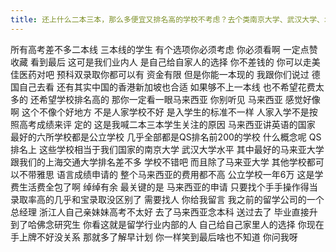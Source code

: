 ```yaml
---
title: 还上什么二本三本，那么多便宜又排名高的学校不考虑？去个类南京大学、武汉大学、北理工的水平学校他不香吗？！
---
```

所有高考差不多二本线
三本线的学生
有个选项你必须考虑
你必须看啊
一定点赞收藏
看到最后
这可是我们业内人
是自己给自家人的选择
你不差钱的
你可以走美佳医药对吧
预科双录取你都可以有
资金有限
但是你能一本现的
我跟你们说过
德国自己去看
还有其实中国的香港新加坡也合适
如果够不上一本线
也不希望花费太多的
还希望学校排名高的
那你一定看一眼马来西亚
你别听见
马来西亚
感觉好像啊
这个不像个好地方
不是人家学校不好
是入学生的标准不一样
人家入学不是按照高考成绩来评
定的
这是我喊二本三本学生关注的原因
马来西亚讲英语的国家
最好的六所学校都是公立学校
几乎全部都是QS排名前200的学校
什么概念呢
QS排名上
这些学校相当于我们国家的南京大学
武汉大学水平
其中最好的马来亚大学
跟我们的上海交通大学排名差不多
学校不错吧
而且除了马来亚大学
其他学校都可以不带雅思
语言成绩申请的
整个马来西亚的费用都不高
公立学校一年6万
这是学费生活费全包了啊
绰绰有余
最关键的是
马来西亚的申请
只要找个手手操作得当
录取率高的几乎和宝录取没区别了
需要找人
你给我留言
我之前的留学公司的一个总经理
浙江人自己亲妹妹高考不太好
去了马来西亚念本科
送过去了
毕业直接升到了哈佛念研究生
你看这就是留学行业内部的人
自己给自己家里人的选择
你现在手上牌不好没关系
那就多了解早计划
你一样笑到最后啥也不知道
你问我呀
